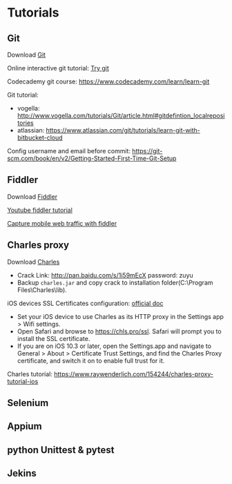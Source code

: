 # Tutorials

## Git

Download [Git](https://git-scm.com/)

Online interactive git tutorial: [Try git](https://try.github.io/levels/1/challenges/1)  

Codecademy git course: <https://www.codecademy.com/learn/learn-git>

Git tutorial:
*   vogella: <http://www.vogella.com/tutorials/Git/article.html#gitdefintion_localrepositories>  
*   atlassian: <https://www.atlassian.com/git/tutorials/learn-git-with-bitbucket-cloud>

Config username and email before commit: <https://git-scm.com/book/en/v2/Getting-Started-First-Time-Git-Setup>


## Fiddler

Download [Fiddler](http://www.telerik.com/fiddler)

[Youtube fiddler tutorial](https://www.youtube.com/watch?v=gujBKFGwjd4&index=1&list=PLvmaC-XMqeBbw72l2G7FG7CntDTErjbHc)  

[Capture mobile web traffic with fiddler](http://www.cantoni.org/2013/11/06/capture-android-web-traffic-fiddler)  

## Charles proxy

Download [Charles](https://www.charlesproxy.com/download/)

*   Crack Link: <http://pan.baidu.com/s/1i59mEcX> password: zuyu  
*   Backup `charles.jar` and copy crack to installation folder(C:\Program Files\Charles\lib\).

iOS devices SSL Certificates configuration: [official doc](https://www.charlesproxy.com/documentation/using-charles/ssl-certificates/)
*   Set your iOS device to use Charles as its HTTP proxy in the Settings app > Wifi settings.
*   Open Safari and browse to <https://chls.pro/ssl>. Safari will prompt you to install the SSL certificate.  
*   If you are on iOS 10.3 or later, open the Settings.app and navigate to General > About > Certificate Trust Settings, and find the Charles Proxy certificate, and switch it on to enable full trust for it.  

Charles tutorial: <https://www.raywenderlich.com/154244/charles-proxy-tutorial-ios>

## Selenium


## Appium


## python Unittest & pytest


## Jekins

